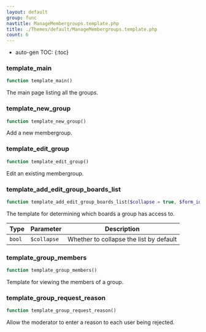 ```yaml
---
layout: default
group: func
navtitle: ManageMembergroups.template.php
title: ./Themes/default/ManageMembergroups.template.php
count: 6
---
```

* auto-gen TOC:
{:toc}
### template_main

```php
function template_main()
```
The main page listing all the groups.



### template_new_group

```php
function template_new_group()
```
Add a new membergroup.



### template_edit_group

```php
function template_edit_group()
```
Edit an existing membergroup.



### template_add_edit_group_boards_list

```php
function template_add_edit_group_boards_list($collapse = true, $form_id = 'new_group')
```
The template for determining which boards a group has access to.



Type|Parameter|Description
---|---|---
`bool`|`$collapse`|Whether to collapse the list by default

### template_group_members

```php
function template_group_members()
```
Template for viewing the members of a group.



### template_group_request_reason

```php
function template_group_request_reason()
```
Allow the moderator to enter a reason to each user being rejected.



